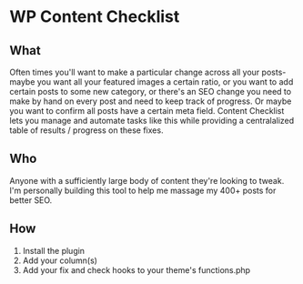 # WP Content Checklist

## What

Often times you'll want to make a particular change across all your posts- maybe you want all your featured images a certain ratio, or you want to add certain posts to some new category, or there's an SEO change you need to make by hand on every post and need to keep track of progress. Or maybe you want to confirm all posts have a certain meta field. Content Checklist lets you manage and automate tasks like this while providing a centralalized table of results / progress on these fixes.

## Who

Anyone with a sufficiently large body of content they're looking to tweak. I'm personally building this tool to help me massage my 400+ posts for better SEO.

## How

1. Install the plugin
2. Add your column(s)
3. Add your fix and check hooks to your theme's functions.php
